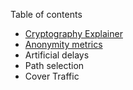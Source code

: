 Table of contents

- [Cryptography Explainer](./cryptography/Cryptography%20Explainer.md)
- [Anonymity metrics](https://github.com/hoprnet/hoprnet/issues/2209)
- Artificial delays
- Path selection
- Cover Traffic
